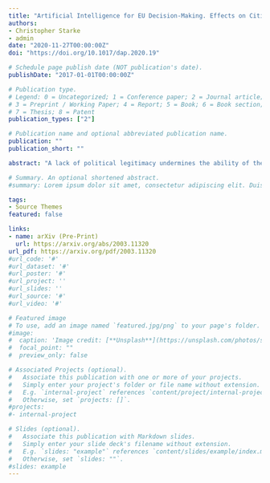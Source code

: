 ```yaml
---
title: "Artificial Intelligence for EU Decision-Making. Effects on Citizens  Perceptions of Input, Throughput and Output Legitimacy"
authors:
- Christopher Starke
- admin
date: "2020-11-27T00:00:00Z"
doi: "https://doi.org/10.1017/dap.2020.19"

# Schedule page publish date (NOT publication's date).
publishDate: "2017-01-01T00:00:00Z"

# Publication type.
# Legend: 0 = Uncategorized; 1 = Conference paper; 2 = Journal article;
# 3 = Preprint / Working Paper; 4 = Report; 5 = Book; 6 = Book section;
# 7 = Thesis; 8 = Patent
publication_types: ["2"]

# Publication name and optional abbreviated publication name.
publication: ""
publication_short: ""

abstract: "A lack of political legitimacy undermines the ability of the European Union (EU) to resolve major crises and threatens the stability of the system as a whole. By integrating digital data into political processes, the EU seeks to base decision-making increasingly on sound empirical evidence. In particular, artificial intelligence (AI) systems have the potential to increase political legitimacy by identifying pressing societal issues, forecasting potential policy outcomes, and evaluating policy effectiveness. This paper investigates how citizens’ perceptions of EU input, throughput, and output legitimacy are influenced by three distinct decision-making arrangements: (a) independent human decision-making by EU politicians; (b) independent algorithmic decision-making (ADM) by AI-based systems; and (c) hybrid decision-making (HyDM) by EU politicians and AI-based systems together. The results of a preregistered online experiment (n = 572) suggest that existing EU decision-making arrangements are still perceived as the most participatory and accessible for citizens (input legitimacy). However, regarding the decision-making process itself (throughput legitimacy) and its policy outcomes (output legitimacy), no difference was observed between the status quo and HyDM. Respondents tend to perceive ADM systems as the sole decision-maker to be illegitimate. The paper discusses the implications of these findings for (a) EU legitimacy and (b) data-driven policy-making and outlines (c) avenues for future research."

# Summary. An optional shortened abstract.
#summary: Lorem ipsum dolor sit amet, consectetur adipiscing elit. Duis posuere tellus ac convallis placerat. Proin tincidunt magna sed ex sollicitudin condimentum.

tags:
- Source Themes
featured: false

links:
- name: arXiv (Pre-Print)
  url: https://arxiv.org/abs/2003.11320
url_pdf: https://arxiv.org/pdf/2003.11320
#url_code: '#'
#url_dataset: '#'
#url_poster: '#'
#url_project: ''
#url_slides: ''
#url_source: '#'
#url_video: '#'

# Featured image
# To use, add an image named `featured.jpg/png` to your page's folder. 
#image:
#  caption: 'Image credit: [**Unsplash**](https://unsplash.com/photos/s9CC2SKySJM)'
#  focal_point: ""
#  preview_only: false

# Associated Projects (optional).
#   Associate this publication with one or more of your projects.
#   Simply enter your project's folder or file name without extension.
#   E.g. `internal-project` references `content/project/internal-project/index.md`.
#   Otherwise, set `projects: []`.
#projects:
#- internal-project

# Slides (optional).
#   Associate this publication with Markdown slides.
#   Simply enter your slide deck's filename without extension.
#   E.g. `slides: "example"` references `content/slides/example/index.md`.
#   Otherwise, set `slides: ""`.
#slides: example
---
```

